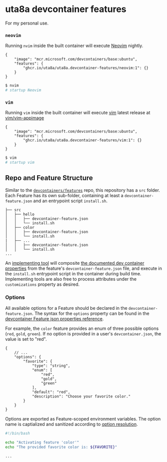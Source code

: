 # uta8a devcontainer features

For my personal use.

### `neovim`

Running `nvim` inside the built container will execute [Neovim](https://neovim.io/) nightly.

```jsonc
{
    "image": "mcr.microsoft.com/devcontainers/base:ubuntu",
    "features": {
        "ghcr.io/uta8a/uta8a.devcontainer-features/neovim:1": {}
    }
}
```

```bash
$ nvim
# startup Neovim
```

### `vim`

Running `vim` inside the built container will execute [vim](https://www.vim.org/) latest release at [vim/vim-appimage](https://github.com/vim/vim-appimage/releases)

```jsonc
{
    "image": "mcr.microsoft.com/devcontainers/base:ubuntu",
    "features": {
        "ghcr.io/uta8a/uta8a.devcontainer-features/vim:1": {}
    }
}
```

```bash
$ vim
# startup vim
```

## Repo and Feature Structure

Similar to the [`devcontainers/features`](https://github.com/devcontainers/features) repo, this repository has a `src` folder.  Each Feature has its own sub-folder, containing at least a `devcontainer-feature.json` and an entrypoint script `install.sh`. 

```
├── src
│   ├── hello
│   │   ├── devcontainer-feature.json
│   │   └── install.sh
│   ├── color
│   │   ├── devcontainer-feature.json
│   │   └── install.sh
|   ├── ...
│   │   ├── devcontainer-feature.json
│   │   └── install.sh
...
```

An [implementing tool](https://containers.dev/supporting#tools) will composite [the documented dev container properties](https://containers.dev/implementors/features/#devcontainer-feature-json-properties) from the feature's `devcontainer-feature.json` file, and execute in the `install.sh` entrypoint script in the container during build time.  Implementing tools are also free to process attributes under the `customizations` property as desired.

### Options

All available options for a Feature should be declared in the `devcontainer-feature.json`.  The syntax for the `options` property can be found in the [devcontainer Feature json properties reference](https://containers.dev/implementors/features/#devcontainer-feature-json-properties).

For example, the `color` feature provides an enum of three possible options (`red`, `gold`, `green`).  If no option is provided in a user's `devcontainer.json`, the value is set to "red".

```jsonc
{
    // ...
    "options": {
        "favorite": {
            "type": "string",
            "enum": [
                "red",
                "gold",
                "green"
            ],
            "default": "red",
            "description": "Choose your favorite color."
        }
    }
}
```

Options are exported as Feature-scoped environment variables.  The option name is captialized and sanitized according to [option resolution](https://containers.dev/implementors/features/#option-resolution).

```bash
#!/bin/bash

echo "Activating feature 'color'"
echo "The provided favorite color is: ${FAVORITE}"

...
```
